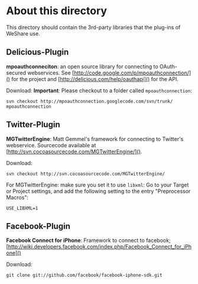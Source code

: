 # About this directory

This directory should contain the 3rd-party libraries that the plug-ins of WeShare use.

## Delicious-Plugin

**mpoauthconneciton**: an open source library for connecting to OAuth-secured webservices. See [http://code.google.com/p/mpoauthconnection/]() for the project and [http://delicious.com/help/oauthapi]() for the API.

Download: **Important**: Please checkout to a folder called `mpoauthconnection`:

	svn checkout http://mpoauthconnection.googlecode.com/svn/trunk/ mpoauthconnection

## Twitter-Plugin

**MGTwitterEngine**: Matt Gemmel's framework for connecting to Twitter's webservice. Sourcecode available at [http://svn.cocoasourcecode.com/MGTwitterEngine/]().

Download:

    svn checkout http://svn.cocoasourcecode.com/MGTwitterEngine/

For MGTwitterEngine: make sure you set it to use `libxml`: Go to your Target or Project settings, and add the following setting to the entry "Preprocessor Macros":
	
	USE_LIBXML=1
	
## Facebook-Plugin

**Facebook Connect for iPhone**: Framework to connect to facebook; [http://wiki.developers.facebook.com/index.php/Facebook_Connect_for_iPhone]()

Download:

    git clone git://github.com/facebook/facebook-iphone-sdk.git